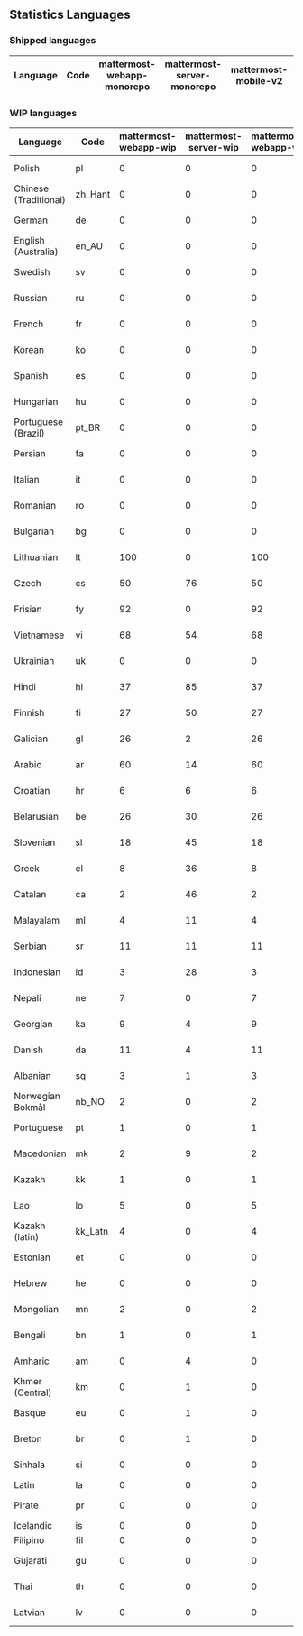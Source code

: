 ## Statistics Languages ##
###  Shipped languages  ###
|Language|Code|mattermost-webapp-monorepo|mattermost-server-monorepo|mattermost-mobile-v2|mattermost-desktop|focalboard-webapp|playbooks-webapp|calls-webapp|Total|Last Modified|
|---|---|---|---|---|---|---|---|---|---|---|
###  WIP languages  ###
|Language|Code|mattermost-webapp-wip|mattermost-server-wip|mattermost-webapp-wip|Total|Last Modified|
|---|---|---|---|---|---|--|
|Polish|pl| 0| 0| 0| 73|2023-05-26T05:39:11.679397Z|
|Chinese (Traditional)|zh_Hant| 0| 0| 0| 73|2023-05-25T18:35:17.492187Z|
|German|de| 0| 0| 0| 73|2023-05-25T18:34:53.449435Z|
|English (Australia)|en_AU| 0| 0| 0| 72|2023-05-27T08:42:18.698658Z|
|Swedish|sv| 0| 0| 0| 71|2023-05-25T18:35:11.885749Z|
|Russian|ru| 0| 0| 0| 70|2023-05-25T18:35:10.585726Z|
|French|fr| 0| 0| 0| 59|2023-05-26T18:14:19.469169Z|
|Korean|ko| 0| 0| 0| 59|2023-05-25T18:35:04.163741Z|
|Spanish|es| 0| 0| 0| 58|2023-05-25T18:34:56.010350Z|
|Hungarian|hu| 0| 0| 0| 57|2023-05-26T08:56:46.814513Z|
|Portuguese (Brazil)|pt_BR| 0| 0| 0| 54|2023-05-26T13:14:40.949071Z|
|Persian|fa| 0| 0| 0| 50|2023-05-25T18:34:57.266943Z|
|Italian|it| 0| 0| 0| 49|2023-05-25T18:35:01.163904Z|
|Romanian|ro| 0| 0| 0| 49|2023-05-25T18:35:09.302877Z|
|Bulgarian|bg| 0| 0| 0| 46|2023-05-25T18:34:52.048026Z|
|Lithuanian|lt| 100| 0| 100| 46|2023-04-20T18:20:36.422339Z|
|Czech|cs| 50| 76| 50| 38|2023-05-26T08:28:24.383687Z|
|Frisian|fy| 92| 0| 92| 38|2023-03-30T14:04:28.368728Z|
|Vietnamese|vi| 68| 54| 68| 36|2023-05-27T09:14:05.821736Z|
|Ukrainian|uk| 0| 0| 0| 34|2023-05-25T18:35:14.780959Z|
|Hindi|hi| 37| 85| 37| 30|2023-03-30T14:04:54.856447Z|
|Finnish|fi| 27| 50| 27| 21|2023-03-30T14:04:14.936366Z|
|Galician|gl| 26| 2| 26| 21|2023-02-16T10:53:47.791156Z|
|Arabic|ar| 60| 14| 60| 20|2023-04-07T15:44:05.561803Z|
|Croatian|hr| 6| 6| 6| 17|2023-05-23T16:16:34.137819Z|
|Belarusian|be| 26| 30| 26| 17|2023-03-30T14:03:09.873427Z|
|Slovenian|sl| 18| 45| 18| 14|2023-04-06T20:14:58.767028Z|
|Greek|el| 8| 36| 8| 13|2023-03-30T14:03:55.229463Z|
|Catalan|ca| 2| 46| 2| 10|2023-02-22T22:19:51.633986Z|
|Malayalam|ml| 4| 11| 4| 10|2023-04-07T16:10:53.056996Z|
|Serbian|sr| 11| 11| 11| 8|2023-03-30T14:07:25.635161Z|
|Indonesian|id| 3| 28| 3| 8|2023-01-20T12:30:26.132977Z|
|Nepali|ne| 7| 0| 7| 7|2023-03-30T14:06:47.028356Z|
|Georgian|ka| 9| 4| 9| 6|2023-04-10T20:31:24.828471Z|
|Danish|da| 11| 4| 11| 5|2023-02-28T08:17:12.460986Z|
|Albanian|sq| 3| 1| 3| 5|2023-03-30T14:07:18.996586Z|
|Norwegian Bokmål|nb_NO| 2| 0| 2| 3|2023-04-07T15:44:19.938225Z|
|Portuguese|pt| 1| 0| 1| 3|2023-05-26T13:13:24.949787Z|
|Macedonian|mk| 2| 9| 2| 3|2023-05-05T04:29:07.020368Z|
|Kazakh|kk| 1| 0| 1| 2|2023-01-20T12:30:28.434837Z|
|Lao|lo| 5| 0| 5| 2|2023-01-28T03:29:57.636840Z|
|Kazakh (latin)|kk_Latn| 4| 0| 4| 1|2023-01-09T16:04:40.142668Z|
|Estonian|et| 0| 0| 0| 1|2022-06-16T11:17:55.844464Z|
|Hebrew|he| 0| 0| 0| 1|2023-01-20T12:30:24.610278Z|
|Mongolian|mn| 2| 0| 2| 1|2023-02-16T02:00:14.011643Z|
|Bengali|bn| 1| 0| 1| 0|2022-06-18T00:07:36.707192Z|
|Amharic|am| 0| 4| 0| 0|2020-07-04T19:22:35.416407Z|
|Khmer (Central)|km| 0| 1| 0| 0|2022-05-06T14:27:58.323957Z|
|Basque|eu| 0| 1| 0| 0|2021-06-22T14:46:44.626603Z|
|Breton|br| 0| 1| 0| 0|2022-10-20T14:33:30.929526Z|
|Sinhala|si| 0| 0| 0| 0|2022-10-24T11:26:43.423982Z|
|Latin|la| 0| 0| 0| 0||
|Pirate|pr| 0| 0| 0| 0|2022-06-28T08:46:29.046651Z|
|Icelandic|is| 0| 0| 0| 0||
|Filipino|fil| 0| 0| 0| 0||
|Gujarati|gu| 0| 0| 0| 0|2021-09-27T12:12:04.194601Z|
|Thai|th| 0| 0| 0| 0|2022-05-03T14:48:59.991556Z|
|Latvian|lv| 0| 0| 0| 0|2022-12-17T23:24:22.390841Z|
